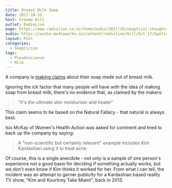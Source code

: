 ```yaml
---
title: Breast Milk Soap
date: 2017-10-15
host: Graeme Hill
outlet: RadioLive
page: https://www.radiolive.co.nz/home/audio/2017/10/skeptical-thoughts-with-mark-honeychurch-and-robert-bartholomew.html
audio: https://audio.mediaworks.nz/content/radiolive/Hill/Oct 17/Speticalthoughts15_10_17.mp3
layout: Post
categories:
  - Skepticism
tags:
  - Pseudoscience
  - Milk
---
```


A company is [making claims](https://www.stuff.co.nz/life-style/parenting/97506100/These-new-mums-are-making-soap-out-of-their-breast-milk) about their soap made out of breast milk.

<!-- more -->

Ignoring the ick factor that many people will have with the idea of making soap from breast milk, there's no evidence that, as claimed by the makers:

> "It's the ultimate skin moisturiser and healer"

This claim seems to be based on the Natural Fallacy - that natural is always best.

Isis McKay of Women's Health Action was asked for comment and tried to back up the company by saying:

> A "non-scientific but certainly relevant" example includes Kim Kardashian using it to treat acne.

Of course, this is a single anecdote - not only is a sample of one person's experience not a good basis for deciding if something actually works, but we don't even know if Kim thinks it worked for her. From what I can tell, the incident was an attempt to garner publicity for a Kardashian based reality TV show, "Kim and Kourtney Take Miami", back in 2013.
